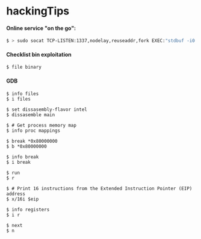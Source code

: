 # hackingTips

#### Online service "on the go":

```bash
$ > sudo socat TCP-LISTEN:1337,nodelay,reuseaddr,fork EXEC:"stdbuf -i0 -o0 -e0 ./program"
```

#### Checklist bin exploitation 

```bash
$ file binary
```

#### GDB

```gdb
$ info files                    
$ i files 

$ set dissasembly-flavor intel
$ dissasemble main 

$ # Get process memory map
$ info proc mappings 

$ break *0x80000000             
$ b *0x80000000

$ info break
$ i break 

$ run
$ r

$ # Print 16 instructions from the Extended Instruction Pointer (EIP) address
$ x/16i $eip

$ info registers                
$ i r 

$ next 
$ n

```
